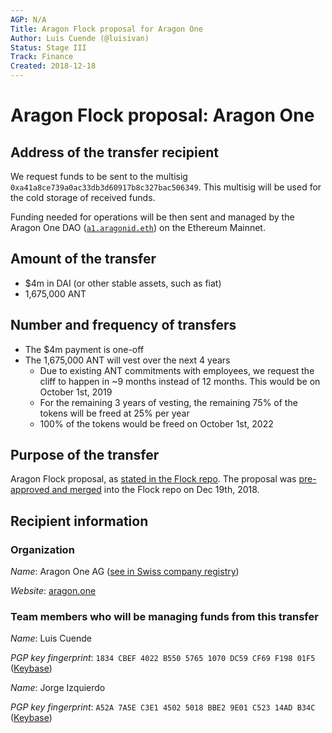 ```yaml
---
AGP: N/A
Title: Aragon Flock proposal for Aragon One
Author: Luis Cuende (@luisivan)
Status: Stage III
Track: Finance
Created: 2018-12-18
---
```


# Aragon Flock proposal: Aragon One

## Address of the transfer recipient
We request funds to be sent to the multisig `0xa41a8ce739a0ac33db3d60917b8c327bac506349`. This multisig will be used for the cold storage of received funds.

Funding needed for operations will be then sent and managed by the Aragon One DAO ([`a1.aragonid.eth`](https://mainnet.aragon.org/#/a1.aragonid.eth/)) on the Ethereum Mainnet.

## Amount of the transfer
- $4m in DAI (or other stable assets, such as fiat)
- 1,675,000 ANT

## Number and frequency of transfers
- The $4m payment is one-off
- The 1,675,000 ANT will vest over the next 4 years
  - Due to existing ANT commitments with employees, we request the cliff to happen in ~9 months instead of 12 months. This would be on October 1st, 2019
  - For the remaining 3 years of vesting, the remaining 75% of the tokens will be freed at 25% per year
  - 100% of the tokens would be freed on October 1st, 2022

## Purpose of the transfer
Aragon Flock proposal, as [stated in the Flock repo](https://github.com/aragon/flock/blob/master/teams/Aragon%20One/2019.md). The proposal was [pre-approved and merged](https://github.com/aragon/flock/pull/1#pullrequestreview-186455646) into the Flock repo on Dec 19th, 2018.

## Recipient information

### Organization
_Name_: Aragon One AG ([see in Swiss company registry](https://zg.chregister.ch/cr-portal/auszug/auszug.xhtml?uid=CHE-295.692.532))

_Website_: [aragon.one](https://aragon.one)

### Team members who will be managing funds from this transfer

_Name_: Luis Cuende

_PGP key fingerprint_: `1834 CBEF 4022 B550 5765 1070 DC59 CF69 F198 01F5` ([Keybase](https://keybase.io/li))


_Name_: Jorge Izquierdo

_PGP key fingerprint_: `A52A 7A5E C3E1 4502 5018 BBE2 9E01 C523 14AD B34C` ([Keybase](https://keybase.io/ji))
